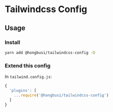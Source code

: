 # Tailwindcss Config

## Usage

### Install

``` bash
yarn add @hongbusi/tailwindcss-config -D
```

### Extend this config

In `tailwind.config.js`:

``` js
{
  'plugins': [
    ...require('@hongbusi/tailwindcss-config')
  ]
}
```